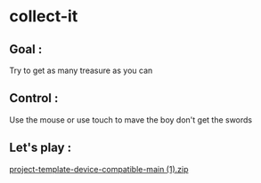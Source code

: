 # collect-it

## Goal :

Try to get as many treasure as you can

## Control :

Use the mouse or use touch to mave the boy don't get the swords 

## Let's play :

[project-template-device-compatible-main (1).zip](https://github.com/sharahgabarah12/collect-it/files/9883417/project-template-device-compatible-main.1.zip)
